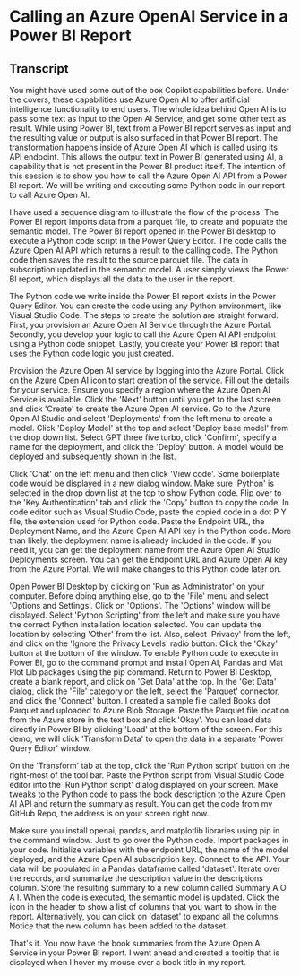 # Calling an Azure OpenAI Service in a Power BI Report 

## Transcript

You might have used some out of the box Copilot capabilities before.
Under the covers, these capabilities use Azure Open AI to offer artificial intelligence functionality to end users.
The whole idea behind Open AI is to pass some text as input to the Open AI Service, and get some other text as result.
While using Power BI, text from a Power BI report serves as input and the resulting value or output is also surfaced in that Power BI report.
The transformation happens inside of Azure Open AI which is called using its API endpoint.
This allows the output text in Power BI generated using AI, a capability that is not present in the Power BI product itself.
The intention of this session is to show you how to call the Azure Open AI API from a Power BI report.
We will be writing and executing some Python code in our report to call Azure Open AI.

I have used a sequence diagram to illustrate the flow of the process.
The Power BI report imports data from a parquet file, to create and populate the semantic model.
The Power BI report opened in the Power BI desktop to execute a Python code script in the Power Query Editor. 
The code calls the Azure Open AI API which returns a result to the calling code.
The Python code then saves the result to the source parquet file.
The data in subscription updated in the semantic model.
A user simply views the Power BI report, which displays all the data to the user in the report.

The Python code we write inside the Power BI report exists in the Power Query Editor.
You can create the code using any Python environment, like Visual Studio Code.
The steps to create the solution are straight forward.
First, you provision an Azure Open AI Service through the Azure Portal.
Secondly, you develop your logic to call the Azure Open AI API endpoint using a Python code snippet.
Lastly, you create your Power BI report that uses the Python code logic you just created. 

Provision the Azure Open AI service by logging into the Azure Portal. 
Click on the Azure Open AI icon to start creation of the service.
Fill out the details for your service. 
Ensure you specify a region where the Azure Open AI Service is available.
Click the 'Next' button until you get to the last screen and click 'Create' to create the Azure Open AI service.
Go to the Azure Open AI Studio and select 'Deployments' from the left menu to create a model.
Click 'Deploy Model' at the top and select 'Deploy base model' from the drop down list.
Select GPT three five turbo, click 'Confirm', specify a name for the deployment,  and click the 'Deploy' button.
A model would be deployed and subsequently shown in the list.

Click 'Chat' on the left menu and then click 'View code'.
Some boilerplate code would be displayed in a new dialog window.
Make sure 'Python' is selected in the drop down list at the top to show Python code.
Flip over to the 'Key Authentication' tab and click the 'Copy' button to copy the code.
In code editor such as Visual Studio Code, paste the copied code in a dot P Y file, the extension used for Python code.
Paste the Endpoint URL, the Deployment Name, and the Azure Open AI API key in the Python code.
More than likely, the deployment name is already included in the code. If you need it, you can get the deployment name from the Azure Open AI Studio Deployments screen.
You can get the Endpoint URL and Azure Open AI key from the Azure Portal.
We will make changes to this Python code later on.

Open Power BI Desktop by clicking on 'Run as Administrator' on your computer.
Before doing anything else, go to the 'File' menu and select 'Options and Settings'. Click on 'Options'. 
The 'Options' window will be displayed.
Select 'Python Scripting' from the left and make sure you have the correct Python installation location selected. 
You can update the location by selecting 'Other' from the list.
Also, select 'Privacy' from the left, and click on the 'Ignore the Privacy Levels' radio button.
Click the 'Okay' button at the bottom of the window.
To enable Python code to execute in Power BI, go to the command prompt and install Open AI, Pandas and Mat Plot Lib packages using the pip command.
Return to Power BI Desktop, create a blank report, and click on 'Get Data' at the top.
In the 'Get Data' dialog, click the 'File' category on the left, select the 'Parquet' connector, and click the 'Connect' button.
I created a sample file called Books dot Parquet and uploaded to Azure Blob Storage.
Paste the Parquet file location from the Azure store in the text box and click 'Okay'.
You can load data directly in Power BI by clicking 'Load' at the bottom of the screen.
For this demo, we will click 'Transform Data' to open the data in a separate 'Power Query Editor' window.

On the 'Transform' tab at the top, click the 'Run Python script' button on the right-most of the tool bar.
Paste the Python script from Visual Studio Code editor into the 'Run Python script' dialog displayed on your screen.
Make tweaks to the Python code to pass the book description to the Azure Open AI API and return the summary as result. 
You can get the code from my GitHub Repo, the address is on your screen right now.

Make sure you install openai, pandas, and matplotlib libraries using pip in the command window.
Just to go over the Python code.
Import packages in your code.
Initialize variables with the endpoint URL, the name of the model deployed, and the Azure Open AI subscription key.
Connect to the API.
Your data will be populated in a Pandas dataframe called 'dataset'.
Iterate over the records, and summarize the description value in the descriptions column.
Store the resulting summary to a new column called Summary A O A I.
When the code is executed, the semantic model is updated.
Click the icon in the header to show a list of columns that you want to show in the report.
Alternatively, you can click on 'dataset' to expand all the columns.
Notice that the new column has been added to the dataset.

That's it. You now have the book summaries from the Azure Open AI Service in your Power BI report. 
I went ahead and created a tooltip that is displayed when I hover my mouse over a book title in my report.
